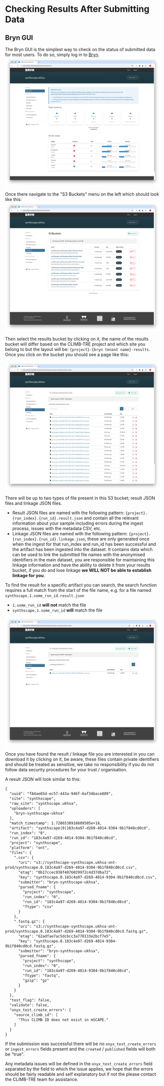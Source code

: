 # Checking Results After Submitting Data

## Bryn GUI

The Bryn GUI is the simplest way to check on the status of submitted data for most users. To do so, simply log in to [Bryn](https://bryn.climb.ac.uk/).
![Bryn Homepage](bryn_homepage.png)

Once there navigate to the "S3 Buckets" menu on the left which should look like this:
![S3 Buckets Menu](bryn_s3_buckets.png)

Then select the results bucket by clicking on it, the name of the results bucket will differ based on the CLIMB-TRE project and which site you belong to but the layout will be: `{project}-{bryn tenant name}-results`. Once you click on the bucket you should see a page like this:

![results bucket page](bryn_results_bucket.png)

There will be up to two types of file present in this S3 bucket; result JSON files and linkage JSON files.

* Result JSON files are named with the following pattern: `{project}.{run_index}.{run_id}.result.json` and contain all the relevant information about your sample including errors during the ingest process, issues with the metadata CSV, etc.
* Linkage JSON files are named with the following pattern: `{project}.{run_index}.{run_id}.linkage.json`, these are only generated once when the ingest for that run_index and run_id has been successful and the artifact has been ingested into the dataset. It contains data which can be used to link the submitted file names with the anonymised identifiers in the main dataset, you are responsible for maintaining this linkage information and have the ability to delete it from your results bucket, if you do and lose linkage **we WILL NOT be able to establish linkage for you**. 

To find the result for a specific artifact you can search, the search function requires a full match from the start of the file name, e.g. for a file named `synthscape.1.some_run_id.result.json`

* `1.some_run_id` **will not** match the file
* `synthscape.1.some_run_id` **will** match the file

![A successful search](bryn_s3_search.png)

Once you have found the result / linkage file you are interested in you can download it by clicking on it, be aware, these files contain private identifiers and should be treated as sensitive, we take no responsibility if you do not follow data security procedures for your trust / organisation.

A result JSON will look similar to this:

```
{
  "uuid": "f84ae65d-ec57-443a-946f-6af34bace889",
  "site": "synthscape",
  "raw_site": "synthscape.ukhsa",
  "uploaders": [
    "bryn-synthscape-ukhsa"
  ],
  "match_timestamp": 1.7286538918609505e+18,
  "artifact": "synthscape|0|183c4a97-d269-4014-9304-9b1f840cd0cd",
  "run_index": "0",
  "run_id": "183c4a97-d269-4014-9304-9b1f840cd0cd",
  "project": "synthscape",
  "platform": "ont",
  "files": {
    ".csv": {
      "uri": "s3://synthscape-synthscape.ukhsa-ont-prod/synthscape.0.183c4a97-d269-4014-9304-9b1f840cd0cd.csv",
      "etag": "0b17ccec938f4876029972c4d37dba72",
      "key": "synthscape.0.183c4a97-d269-4014-9304-9b1f840cd0cd.csv",
      "submitter": "bryn-synthscape-ukhsa",
      "parsed_fname": {
        "project": "synthscape",
        "run_index": "0",
        "run_id": "183c4a97-d269-4014-9304-9b1f840cd0cd",
        "ftype": "csv"
      }
    },
    ".fastq.gz": {
      "uri": "s3://synthscape-synthscape.ukhsa-ont-prod/synthscape.0.183c4a97-d269-4014-9304-9b1f840cd0cd.fastq.gz",
      "etag": "62adfae7ac5dcbcc3a770133e2bcf7e5",
      "key": "synthscape.0.183c4a97-d269-4014-9304-9b1f840cd0cd.fastq.gz",
      "submitter": "bryn-synthscape-ukhsa",
      "parsed_fname": {
        "project": "synthscape",
        "run_index": "0",
        "run_id": "183c4a97-d269-4014-9304-9b1f840cd0cd",
        "ftype": "fastq",
        "gzip": "gz"
      }
    }
  },
  "test_flag": false,
  "validate": false,
  "onyx_test_create_errors": {
    "source_climb_id": [
      "This CLIMB ID does not exist in mSCAPE."
    ]
  }
}
```

If the submission was successful there will be no `onyx_test_create_errors` or `ingest_errors` fields present and the `created` / `published` fields will both be "true".

Any metadata issues will be defined in the `onyx_test_create_errors` field separated by the field to which the issue applies, we hope that the errors should be fairly readable and self explanatory but if not the please contact the CLIMB-TRE team for assistance.